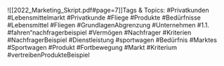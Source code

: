 
![[2022_Marketing_Skript.pdf#page=7]]Tags & Topics:
   #Privatkunden
   #Lebensmittelmarkt
   #Privatkunde
   #Fliege
   #Produkte
   #Bedürfnisse
   #Lebensmittel
   #Fliegen
   #GrundlagenAbgrenzung
   #Unternehmen
   #1.1.
   #fahren“nachfragerbeispiel
   #Vermögen
   #Nachfrager
   #Kriterien
   #NachfragerBeispiel
   #Dienstleistung
   #sportwagen
   #Bedürfnis
   #Marktes
   #Sportwagen
   #Produkt
   #Fortbewegung
   #Markt
   #Kriterium
   #vertreibenProdukteBeispiel